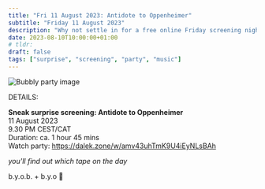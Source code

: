 ```yaml
---
title: "Fri 11 August 2023: Antidote to Oppenheimer"
subtitle: "Friday 11 August 2023"
description: "Why not settle in for a free online Friday screening night with your chums at provolol? No Netflix, just chill. Bring strangers, acquaintances, any snacks you like :3"
date: 2023-08-10T10:00:00+01:00
# tldr: 
draft: false
tags: ["surprise", "screening", "party", "music"]
---
```


![Bubbly party image](/images/surprise-party.jpg)

DETAILS:

**Sneak surprise screening: Antidote to Oppenheimer**   
11 August 2023  
9.30 PM CEST/CAT  
Duration: ca. 1 hour 45 mins  
Watch party: https://dalek.zone/w/amv43uhTmK9U4iEyNLsBAh

*you'll find out which tape on the day* 

b.y.o.b. + b.y.o 🍕

